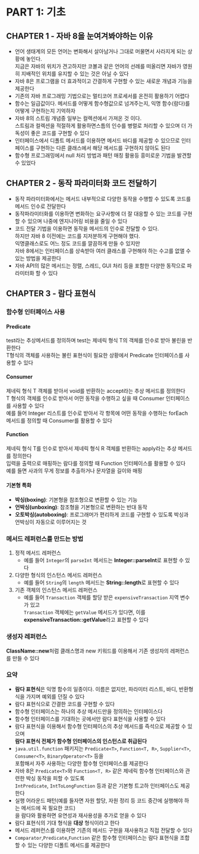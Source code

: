 # PART 1: 기초
## CHAPTER 1 - 자바 8을 눈여겨봐야하는 이유
- 언어 생태계의 모든 언어는 변화해서 살아남거나 그대로 머물면서 사라지게 되는 상황에 놓인다.  
지금은 자바의 위치가 견고하지만 코볼과 같은 언어의 선례를 떠올리면 자바가 영원히 지배적인 위치를 유지할 수 있는 것은 아닐 수 있다
- 자바 8은 프로그램을 더 효과적이고 간결하게 구현할 수 있는 새로운 개념과 기능을 제공한다
- 기존의 자바 프로그래밍 기법으로는 멀티코어 프로세서를 온전히 활용하기 어렵다
- 함수는 일급값이다. 메서드를 어떻게 함수형값으로 넘겨주는지, 익명 함수(람다)를 어떻게 구현하는지 기억하자
- 자바 8의 스트림 개념중 일부는 컬렉션에서 가져온 것 이다.  
스트림과 컬렉션을 적절하게 활용하면스틈의 인수를 병렬로 처리할 수 있으며 더 가독성이 좋은 코드를 구현할 수 있다
- 인터페이스에서 디폴트 메서드를 이용하면 메서드 바디를 제공할 수 있으므로 인터페이스를 구현하는 다른 클래스에서 해당 메서드를 구현하지 않아도 된다
- 함수형 프로그래밍에서 null 처리 방법과 패턴 매칭 활용등 흥미로운 기법을 발견할 수 있었다

## CHAPTER 2 - 동작 파라미터화 코드 전달하기
- 동작 파라미터화에서는 메서드 내부적으로 다양한 동작을 수행할 수 있도록 코드를 메서드 인수로 전달한다
- 동작파라미터화를 이용하면 변화하는 요구사항에 더 잘 대응할 수 있는 코드를 구현할 수 있으며 나중에 엔지니어링 비용을 줄일 수 있다
- 코드 전달 기법을 이용하면 동작을 메서드의 인수로 전달할 수 있다.  
하지만 자바 8 이전에는 코드를 지저분하게 구현해야 했다.  
익명클래스로도 어느 정도 코드를 깔끔하게 만들 수 있지만  
자바 8에서는 인터페이스를 상속받아 여러 클래스를 구현해야 하는 수고를 없앨 수 있는 방법을 제공한다
- 자바 API의 많은 메서드는 정렬, 스레드, GUI 처리 등을 포함한 다양한 동작으로 파라미터화 할 수 있다

## CHAPTER 3 - 람다 표현식

### 함수형 인터페이스 사용
#### Predicate
test라는 추상메서드를 정의하며 test는 제네릭 형식 T의 객체를 인수로 받아 불린을 반환한다  
T형식의 객체를 사용하는 불린 표현식이 필요한 상황에서 Predicate 인터페이스를 사용할 수 있다

#### Consumer
제네릭 형식 T 객체를 받아서 void를 반환하는 accept라는 추상 메서드를 정의한다  
T 형식의 객체를 인수로 받아서 어떤 동작을 수행하고 싶을 때 Consumer 인터페이스를 사용할 수 있다  
예를 들어 Integer 리스트를 인수로 받아서 각 항목에 어떤 동작을 수행하는 forEach 메서드를 정의할 때 Consumer를 활용할 수 있다

#### Function
제네릭 형식 T를 인수로 받아서 제네릭 형식 R 객체를 반환하는 apply라는 추상 메서드를 정의한다  
입력을 출력으로 매핑하는 람다를 정의할 때 Function 인터페이스를 활용할 수 있다  
예를 들면 사과의 무게 정보를 추출하거나 문자열을 길이와 매핑

#### 기본형 특화
- **박싱(boxing)**: 기본형을 참조형으로 변환할 수 있는 기능  
- **언박싱(unboxing)**: 참조형을 기본형으로 변환하는 반대 동작
- **오토박싱(autoboxing)**: 프로그래머가 편리하게 코드를 구현할 수 있도록 박싱과 언박싱이 자동으로 이루어지는 것

### 메서드 레퍼런스를 만드는 방법
1. 정적 메서드 레퍼런스
    - 예를 들어 `Integer`의 `parseInt` 메서드는 **Integer::parseInt**로 표현할 수 있다
2. 다양한 형식의 인스턴스 메서드 레퍼런스
    - 예를 들어 `String`의 `length` 메서드는 **String::length**로 표현할 수 있다
3. 기존 객체의 인스턴스 메서드 레퍼런스
    - 예를 들어 `Transaction` 객체를 할당 받은 `expensiveTransaction` 지역 변수가 있고  
    `Transaction` 객체에는 `getValue` 메서드가 있다면, 이를 **expensiveTransaction::getValue**라고 표현할 수 있다

### 생성자 레퍼런스
**ClassName::new**처럼 클래스명과 new 키워드를 이용해서 기존 생성자의 레퍼런스를 만들 수 있다

### 요약
- **람다 표현식**은 익명 함수의 일종이다. 이름은 없지만, 파라미터 리스트, 바디, 반환형식을 가지며 예외를 던질 수 있다
- 람다 표현식으로 간결한 코드를 구현할 수 있다
- 함수형 인터페이스는 하나의 추상 메서드만을 정의하는 인터페이스다
- 함수형 인터페이스를 기대하는 곳에서만 람다 표현식을 사용할 수 있다
- 람다 표현식을 이용해서 함수형 인터페이스의 추상 메서드를 즉석으로 제공할 수 있으며  
**람다 표현식 전체가 함수형 인터페이스의 인스턴스로 취급된다**
- `java.util.function` 패키지는 `Predicate<T>`, `Function<T, R>`, `Supplier<T>`, `Consumer<T>`, `BinaryOperator<T>` 등을  
포함해서 자주 사용하는 다양한 함수형 인터페이스를 제공한다
- 자바 8은 `Predicate<T>`와 `Function<T, R>` 같은 제네릭 함수형 인터페이스와 관련한 박싱 동작을 피할 수 있도록  
`IntPredicate`, `IntToLongFunction` 등과 같은 기본형 트고하 인터페이스도 제공한다
- 실행 어라운드 패턴(예를 들자면 자원 할당, 자원 정리 등 코드 중간에 실행해야 하는 메서드에 꼭 필요한 코드)  
을 람다와 활용하면 유연성과 재사용성을 추가로 얻을 수 있다
- 람다 표현식의 기대 형식을 **대상** 형식이라고 한다
- 메서드 레퍼런스를 이용하면 기존의 메서드 구현을 재사용하고 직접 전달할 수 있다
- `Comparator`,`Predicate`,`Function` 같은 함수형 인터페이스는 람다 표현식을 조합할 수 있는 다양한 디폴트 메서드를 제공한다